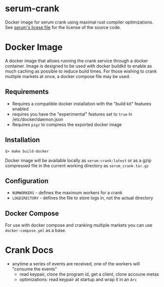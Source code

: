# serum-crank

Docker image for serum crank using maximal rust compiler optimizations. See [serum's licese file](https://github.com/project-serum/serum-dex/blob/v0.4.0/LICENSE) for the license of the source code. 

# Docker Image

A docker image that allows running the crank service through a docker container. Image is designed to be used with docker buildkit to enable as much caching as possible to reduce build times.  For those wishing to crank multiple markets at once, a docker compose file may be used.
## Requirements

* Requires a compatible docker installation with the "build kit" features enabled 
* requires you have the "experimental" features set to `true` in /etc/docker/daemon.json
* Requires `pigz` to compress the exported docker image

## Installation

```shell
$> make build-docker
```

Docker image will be available locally as `serum-crank:latest` or as a gzip compressed file in the current working directory as `serum_crank.tar.gz`

## Configuration

* `NUMWORKERS` - defines the maximum workers for a crank
* `LOGDIRECTORY` - defines the file to store logs in, not the actual directory

## Docker Compose

For use with docker compose and cranking multiple markets you can use `docker-compose.yml` as a base. 

# Crank Docs

* anytime a series of events are received, one of the workers will "consume the events"
    * read keypair, clone the program id, get a client, clone accoune metas
    * optimizations: read keypair at startup and wrap it in an `Arc`
    
